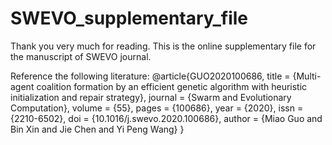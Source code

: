 # SWEVO_supplementary_file
Thank you very much for reading.
This is the online supplementary file for the manuscript of SWEVO journal.

Reference the following literature:
@article{GUO2020100686,
title = {Multi-agent coalition formation by an efficient genetic algorithm with heuristic initialization and repair strategy},
journal = {Swarm and Evolutionary Computation},
volume = {55},
pages = {100686},
year = {2020},
issn = {2210-6502},
doi = {10.1016/j.swevo.2020.100686},
author = {Miao Guo and Bin Xin and Jie Chen and Yi Peng Wang}
}
